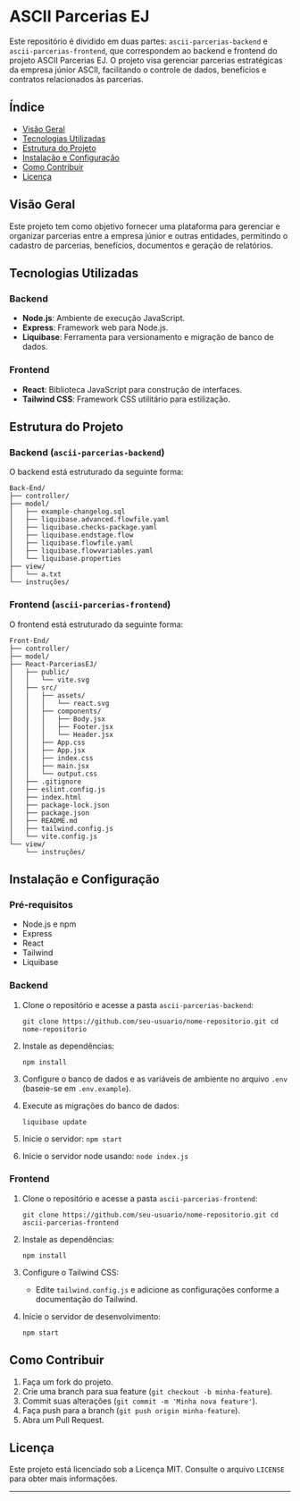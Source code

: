 
# ASCII Parcerias EJ

Este repositório é dividido em duas partes: `ascii-parcerias-backend` e `ascii-parcerias-frontend`, que correspondem ao backend e frontend do projeto ASCII Parcerias EJ. O projeto visa gerenciar parcerias estratégicas da empresa júnior ASCII, facilitando o controle de dados, benefícios e contratos relacionados às parcerias.

## Índice

-   [Visão Geral](#vis%C3%A3o-geral)
-   [Tecnologias Utilizadas](#tecnologias-utilizadas)
-   [Estrutura do Projeto](#estrutura-do-projeto)
-   [Instalação e Configuração](#instala%C3%A7%C3%A3o-e-configura%C3%A7%C3%A3o)
-   [Como Contribuir](#como-contribuir)
-   [Licença](#licen%C3%A7a)

## Visão Geral

Este projeto tem como objetivo fornecer uma plataforma para gerenciar e organizar parcerias entre a empresa júnior e outras entidades, permitindo o cadastro de parcerias, benefícios, documentos e geração de relatórios.

## Tecnologias Utilizadas

### Backend

-   **Node.js**: Ambiente de execução JavaScript.
-   **Express**: Framework web para Node.js.
-   **Liquibase**: Ferramenta para versionamento e migração de banco de dados.

### Frontend

-   **React**: Biblioteca JavaScript para construção de interfaces.
-   **Tailwind CSS**: Framework CSS utilitário para estilização.

## Estrutura do Projeto

### Backend (`ascii-parcerias-backend`)

O backend está estruturado da seguinte forma:

```
Back-End/
├── controller/
├── model/
│   ├── example-changelog.sql
│   ├── liquibase.advanced.flowfile.yaml
│   ├── liquibase.checks-package.yaml
│   ├── liquibase.endstage.flow
│   ├── liquibase.flowfile.yaml
│   ├── liquibase.flowvariables.yaml
│   └── liquibase.properties
├── view/
│   └── a.txt
└── instruções/
```


### Frontend (`ascii-parcerias-frontend`)

O frontend está estruturado da seguinte forma:

```
Front-End/
├── controller/
├── model/
├── React-ParceriasEJ/
│   ├── public/
│   │   └── vite.svg
│   ├── src/
│   │   ├── assets/
│   │   │   └── react.svg
│   │   ├── components/
│   │   │   ├── Body.jsx
│   │   │   ├── Footer.jsx
│   │   │   └── Header.jsx
│   │   ├── App.css
│   │   ├── App.jsx
│   │   ├── index.css
│   │   ├── main.jsx
│   │   └── output.css
│   ├── .gitignore
│   ├── eslint.config.js
│   ├── index.html
│   ├── package-lock.json
│   ├── package.json
│   ├── README.md
│   ├── tailwind.config.js
│   └── vite.config.js
└── view/
    └── instruções/
```
## Instalação e Configuração

### Pré-requisitos

-   Node.js e npm
-   Express
-   React
-   Tailwind
-   Liquibase

### Backend

1.  Clone o repositório e acesse a pasta `ascii-parcerias-backend`:
        
    
    `git clone https://github.com/seu-usuario/nome-repositorio.git
    cd nome-repositorio` 
    
2.  Instale as dependências:
            
    `npm install` 
    
3.  Configure o banco de dados e as variáveis de ambiente no arquivo `.env` (baseie-se em `.env.example`).
4.  Execute as migrações do banco de dados:
            
    `liquibase update` 
    
5.  Inicie o servidor:
    `npm start`
    
6. Inicie o servidor node usando:
   `node index.js ` 

### Frontend

1.  Clone o repositório e acesse a pasta `ascii-parcerias-frontend`:
            
    `git clone https://github.com/seu-usuario/nome-repositorio.git
    cd ascii-parcerias-frontend` 
    
2.  Instale as dependências:
            
    `npm install` 
    
3.  Configure o Tailwind CSS:
    -   Edite `tailwind.config.js` e adicione as configurações conforme a documentação do Tailwind.
4.  Inicie o servidor de desenvolvimento:
        
    `npm start` 
    

## Como Contribuir

1.  Faça um fork do projeto.
2.  Crie uma branch para sua feature (`git checkout -b minha-feature`).
3.  Commit suas alterações (`git commit -m 'Minha nova feature'`).
4.  Faça push para a branch (`git push origin minha-feature`).
5.  Abra um Pull Request.

## Licença

Este projeto está licenciado sob a Licença MIT. Consulte o arquivo `LICENSE` para obter mais informações.


----------
